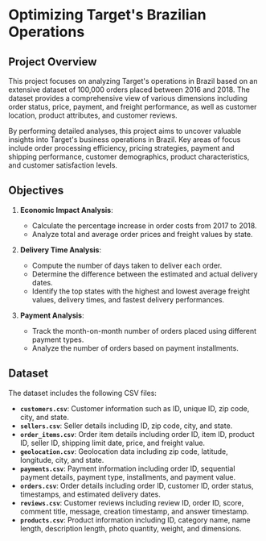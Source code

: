 # Optimizing Target's Brazilian Operations

## Project Overview

This project focuses on analyzing Target's operations in Brazil based on an extensive dataset of 100,000 orders placed between 2016 and 2018. The dataset provides a comprehensive view of various dimensions including order status, price, payment, and freight performance, as well as customer location, product attributes, and customer reviews.

By performing detailed analyses, this project aims to uncover valuable insights into Target's business operations in Brazil. Key areas of focus include order processing efficiency, pricing strategies, payment and shipping performance, customer demographics, product characteristics, and customer satisfaction levels.

## Objectives

1. **Economic Impact Analysis**:
   - Calculate the percentage increase in order costs from 2017 to 2018.
   - Analyze total and average order prices and freight values by state.

2. **Delivery Time Analysis**:
   - Compute the number of days taken to deliver each order.
   - Determine the difference between the estimated and actual delivery dates.
   - Identify the top states with the highest and lowest average freight values, delivery times, and fastest delivery performances.

3. **Payment Analysis**:
   - Track the month-on-month number of orders placed using different payment types.
   - Analyze the number of orders based on payment installments.

## Dataset

The dataset includes the following CSV files:

- **`customers.csv`**: Customer information such as ID, unique ID, zip code, city, and state.
- **`sellers.csv`**: Seller details including ID, zip code, city, and state.
- **`order_items.csv`**: Order item details including order ID, item ID, product ID, seller ID, shipping limit date, price, and freight value.
- **`geolocation.csv`**: Geolocation data including zip code, latitude, longitude, city, and state.
- **`payments.csv`**: Payment information including order ID, sequential payment details, payment type, installments, and payment value.
- **`orders.csv`**: Order details including order ID, customer ID, order status, timestamps, and estimated delivery dates.
- **`reviews.csv`**: Customer reviews including review ID, order ID, score, comment title, message, creation timestamp, and answer timestamp.
- **`products.csv`**: Product information including ID, category name, name length, description length, photo quantity, weight, and dimensions.

